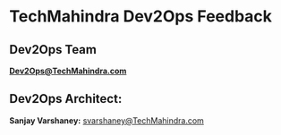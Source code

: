 # TechMahindra Dev2Ops Feedback

## Dev2Ops Team 
**Dev2Ops@TechMahindra.com**

## Dev2Ops Architect: 
**Sanjay Varshaney:** svarshaney@TechMahindra.com
